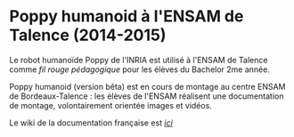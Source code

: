 # Poppy humanoid à l'ENSAM de Talence (2014-2015)

Le robot humanoïde Poppy de l'INRIA est utilisé à l'ENSAM de Talence comme _fil rouge pédagogique_ pour les élèves du Bachelor 2me année.

Poppy humanoid (version bêta) est en cours de montage au centre ENSAM de Bordeaux-Talence : les élèves de l'ENSAM réalisent une documentation de montage, volontairement orientée images et vidéos.

Le wiki de la documentation française est [_ici_](https://github.com/cjlux/Poppy-ENSAM-Talence/wiki/Version-Française)
